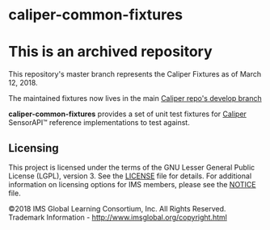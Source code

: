 # caliper-common-fixtures

# This is an archived repository

This repository's master branch represents the Caliper Fixtures as of March 12, 2018.

The maintained fixtures now lives in the main [Caliper repo's develop branch](https://github.com/IMSGlobal/caliper-spec/tree/develop)

**caliper-common-fixtures** provides a set of unit test fixtures for 
[Caliper](http://www.imsglobal.org/caliper) SensorAPI™ reference implementations 
to test against.



## Licensing
This project is licensed under the terms of the GNU Lesser General Public License 
(LGPL), version 3. See the [LICENSE](./LICENSE) file for details. For additional 
information on licensing options for IMS members, please see the [NOTICE](./NOTICE.md) 
file.

©2018 IMS Global Learning Consortium, Inc. All Rights Reserved.
Trademark Information - http://www.imsglobal.org/copyright.html

